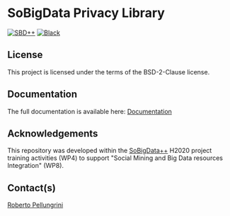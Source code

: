 # SoBigData Privacy Library
[![SBD++](https://img.shields.io/badge/Available%20on-SoBigData%2B%2B-green)](https://sobigdata.d4science.org/group/sobigdata-gateway/explore?siteId=20371853)
[![Black](https://img.shields.io/badge/code%20style-black-000000.svg)](https://github.com/psf/black)

## License
This project is licensed under the terms of the BSD-2-Clause license.

## Documentation
The full documentation is available here: [Documentation](https://pellungrobe.readthedocs.io/en/latest/)


## Acknowledgements
This repository was developed within the [SoBigData++](https://sobigdata.d4science.org/group/sobigdata-gateway/explore?siteId=20371853) H2020 project training activities (WP4) to support "Social Mining and Big Data resources Integration" (WP8).

## Contact(s)
[Roberto Pellungrini](mailto:roberto.pellungrini@sns.it)

